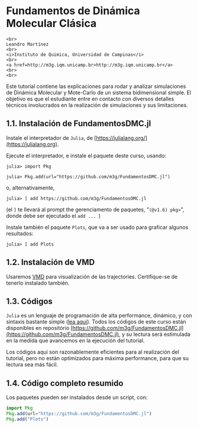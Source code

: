 
# Fundamentos de Dinámica Molecular Clásica

```@raw html
<br>
Leandro Martínez
<br>
<i>Instituto de Quimica, Universidad de Campinas</i>
<br>
<a href=http://m3g.iqm.unicamp.br>http://m3g.iqm.unicamp.br</a>
<br>
<br>
```

Este tutorial contiene las explicaciones para rodar y analizar
simulaciones de Dinámica Molecular y Mote-Carlo de un sistema
bidimensional simple. El objetivo es que el estudiante entre en
contacto con diversos detalles técnicos involucrados en la realización
de simulaciones y sus limitaciones. 

## 1.1. Instalación de FundamentosDMC.jl

Instale el interpretador de `Julia`, de [https://julialang.org/](https://julialang.org).

Ejecute el interpretador, e instale el paquete deste curso, usando: 

```julia-repl
julia> import Pkg

julia> Pkg.add(url="https://github.com/m3g/FundamentosDMC.jl")
```
o, alternativamente,
```julia-repl
julia> ] add https://github.com/m3g/FundamentosDMC.jl
```
(el `]` te llevará al prompt the gerenciamento de paquetes, "`(@v1.6) pkg>`", donde debe ser ejecutado el `add ... `)

Instale también el paquete `Plots`, que va a ser usado para graficar algunos resultados:
```julia-repl
julia> ] add Plots
```

## 1.2. Instalación de VMD

Usaremos [VMD](https://www.ks.uiuc.edu/Research/vmd/) para visualización de las trajectories. Certifique-se de tenerlo instalado también.

## 1.3. Códigos

`Julia` es un lenguaje de programación de alta performance, dinámico, y con sintaxis bastante simple ([lea aqui](https://www.nature.com/articles/d41586-019-02310-3)). Todos los códigos de este curso están disponibles en repositório 
[https://github.com/m3g/FundamentosDMC.jl](https://github.com/m3g/FundamentosDMC.jl), y su lectura será estimulada en la medida que avancemos en la ejecución del tutorial. 

Los códigos aqui son razonablemente eficientes para al realización del tutorial, pero no están optimizados para máxima performance, para que su lectura sea más fácil. 

## 1.4. Código completo resumido

Los paquetes pueden ser instalados desde un script, con:

```julia
import Pkg
Pkg.add(url="https://github.com/m3g/FundamentosDMC.jl")
Pkg.add("Plots")
```



